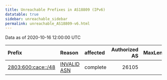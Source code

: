 ```yaml
---
title: Unreachable Prefixes in AS18809 (IPv6)
datatable: true
sidebar: unreachable_sidebar
permalink: unreachable_AS18809-v6.html
---
```


Data as of 2020-10-16 12:00:00 UTC


<div class="datatable-begin"></div>

| Prefix                                                         | Reason                                                                                                    | affected   |   Authorized AS |   MaxLength | Anchor                                         |   unreachable /48s |
|:---------------------------------------------------------------|:----------------------------------------------------------------------------------------------------------|:-----------|----------------:|------------:|:-----------------------------------------------|-------------------:|
| [2803:600:cace::/48](https://stat.ripe.net/2803:600:cace::/48) | [INVALID ASN](https://rpki-validator.ripe.net/announcement-preview?asn=AS18809&prefix=2803:600:cace::/48) | complete   |           26105 |          56 | [LACNIC](unreachable_LACNIC_RPKI_Root-v6.html) |                  1 |

<div class="datatable-end"></div>